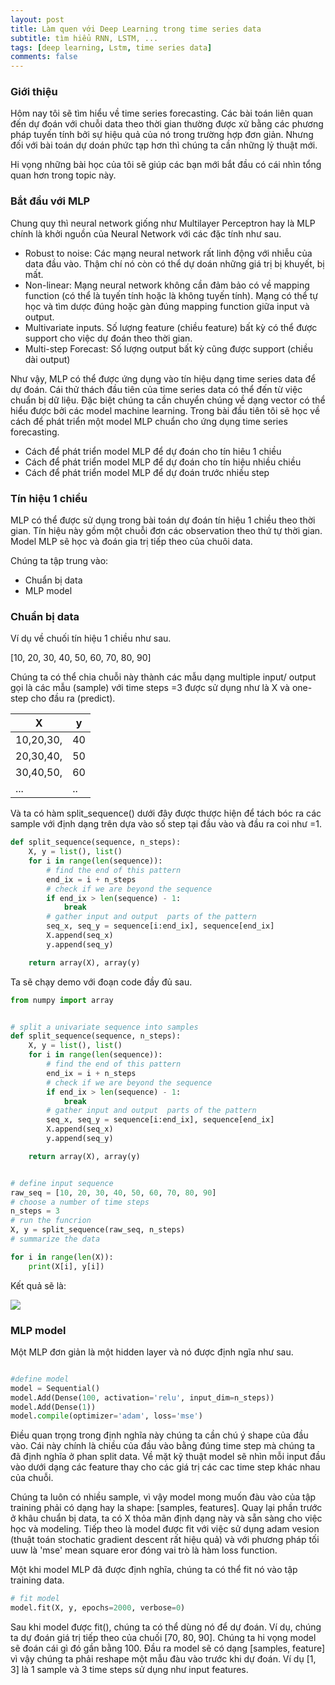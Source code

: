 ```yaml
---
layout: post
title: Làm quen với Deep Learning trong time series data
subtitle: tìm hiểu RNN, LSTM, ...
tags: [deep learning, Lstm, time series data]
comments: false
---
```


### Giới thiệu

Hôm nay tôi sẽ tìm hiểu về time series forecasting. Các bài toán liên quan đến dự đoán với chuỗi data theo thời gian thường được xử bằng các phương pháp tuyến tính bởi sự hiệu quả của nó trong trường hợp đơn giản. Nhưng đối với bài toán dự doán phức tạp hơn thì chúng ta cần những lỷ thuật mới.

Hi vọng những bài học của tôi sẽ giúp các bạn mới bắt đầu có cái nhìn tổng quan hơn trong topic này.

### Bắt đầu với MLP

Chung quy thì neural network giống như Multilayer Perceptron hay là MLP chính là khởi nguồn của Neural Network với các đặc tính như sau.

- Robust to noise: Các mạng neural network rất linh động với nhiễu của data đầu vào. Thậm chí nó còn có thể dự doán những giá trị bị khuyết, bị mất.
- Non-linear: Mạng neural network không cần đảm bảo có về mapping function (có thể là tuyến tính hoặc là không tuyến tính). Mạng có thể tự học và tìm dược đúng hoặc gàn đúng mapping function giữa input và output.
- Multivariate inputs. Số lượng feature (chiều feature) bất kỳ có thể được support cho việc dự đoán theo thời gian.
- Multi-step Forecast: Số lượng output bất kỳ cũng được support (chiều dài output)

Như vậy, MLP có thể được ứng dụng vào tín hiệu dạng time series data để dự đoán. Cái thử thách đầu tiên của time series data có thể đến từ việc chuẩn bị dữ liệu. Đặc biệt chúng ta cần chuyển chúng về dạng vector có thể hiểu được bởi các model machine learning. Trong bài đầu tiên tôi sẽ học về cách để phát triển một model MLP chuẩn cho ứng dụng time series forecasting.
- Cách để phát triển model MLP để dự đoán cho tín hiêu 1 chiều
- Cách để phát triển model MLP để dự đoán cho tín hiệu nhiều chiều
- Cách để phát triển model MLP để dự đoán trước nhiều step


### Tín hiệu 1 chiều


MLP có thể được sử dụng trong bài toán dự đoán tín hiệu 1 chiều theo thời gian. Tín hiệu này gồm một chuỗi đơn các observation theo thứ tự thời gian. Model MLP sẽ học và đoán gia trị tiếp theo của chuôi data.

Chúng ta tập trung vào:

- Chuẩn bị data
- MLP model

### Chuẩn bị data

Ví dụ về chuối tín hiệu 1 chiều như sau.

[10, 20, 30, 40, 50, 60, 70, 80, 90]

Chúng ta có thể chia chuỗi này thành các mẫu dạng multiple input/ output gọi là các mẫu (sample) với time steps =3 được sử dụng như là X và one-step cho đầu ra (predict).

|X|y|
|--|--|
|10,20,30,|40|
|20,30,40,|50|
|30,40,50,|60|
|...|..|

Và ta có hàm split_sequence() dưới đây được thược hiện để tách bóc ra các sample với định dạng trên dựa vào số step tại đầu vào và đầu ra coi như =1.

```python
def split_sequence(sequence, n_steps):
    X, y = list(), list()
    for i in range(len(sequence)):
        # find the end of this pattern
        end_ix = i + n_steps
        # check if we are beyond the sequence
        if end_ix > len(sequence) - 1:
            break
        # gather input and output  parts of the pattern
        seq_x, seq_y = sequence[i:end_ix], sequence[end_ix]
        X.append(seq_x)
        y.append(seq_y)

    return array(X), array(y)
```

Ta sẽ chạy demo với đoạn code đầy đủ sau.

```python
from numpy import array


# split a univariate sequence into samples
def split_sequence(sequence, n_steps):
    X, y = list(), list()
    for i in range(len(sequence)):
        # find the end of this pattern
        end_ix = i + n_steps
        # check if we are beyond the sequence
        if end_ix > len(sequence) - 1:
            break
        # gather input and output  parts of the pattern
        seq_x, seq_y = sequence[i:end_ix], sequence[end_ix]
        X.append(seq_x)
        y.append(seq_y)

    return array(X), array(y)


# define input sequence
raw_seq = [10, 20, 30, 40, 50, 60, 70, 80, 90]
# choose a number of time steps
n_steps = 3
# run the funcrion
X, y = split_sequence(raw_seq, n_steps)
# summarize the data

for i in range(len(X)):
    print(X[i], y[i])

```

Kết quả sẽ là:

![](https://raw.githubusercontent.com/quanap5/quanap5.github.io/master/img/mlp_01.JPG)

### MLP model

Một MLP đơn giản là một hidden layer và nó được định ngĩa như sau.

```python

#define model
model = Sequential()
model.Add(Dense(100, activation='relu', input_dim=n_steps))
model.Add(Dense(1))
model.compile(optimizer='adam', loss='mse')
```

Điều quan trọng trong định nghĩa này chúng ta cần chú ý shape của đầu vào. Cái này chính là chiều của đầu vào bằng đúng time step mà chúng ta đã định nghĩa ở phan split data. Về mặt kỹ thuật model sẽ nhìn mỗi input đầu vào dưới dạng các feature thay cho các giá trị các cac time step khác nhau của chuỗi.

Chúng ta luôn có nhiều sample, vì vậy model mong muốn đàu vào của tập training phải có dạng hay la shape: [samples, features]. Quay lại phần trước ở khâu chuẩn bị data, ta có X thỏa mãn định dạng này và sẵn sàng cho việc học và modeling. Tiếp theo là model được fit với việc sử dụng adam vesion (thuật toán stochatic gradient descent rất hiệu quả) và với phương pháp tối uuw là 'mse' mean square eror đóng vai trò là hàm loss function.

Một khi model MLP đã được định nghĩa, chúng ta có thể fit nó vào tập training data.

```python
# fit model
model.fit(X, y, epochs=2000, verbose=0)
```

Sau khi model được fit(), chúng ta có thể dùng nó để dự đoán. Ví dụ, chúng ta dự đoán giá trị tiếp theo của chuối [70, 80, 90]. Chúng ta hi vọng model sẽ đoán cái gì đó gần bằng 100. Đầu ra model sẽ có dạng [samples, feature] vì vậy chúng ta phải reshape một mẫu đàu vào trước khi dự đoán. Ví dụ [1, 3] là 1 sample và 3 time steps sử dụng như input features.
